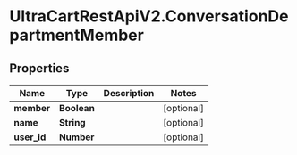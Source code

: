 # UltraCartRestApiV2.ConversationDepartmentMember

## Properties
Name | Type | Description | Notes
------------ | ------------- | ------------- | -------------
**member** | **Boolean** |  | [optional] 
**name** | **String** |  | [optional] 
**user_id** | **Number** |  | [optional] 


